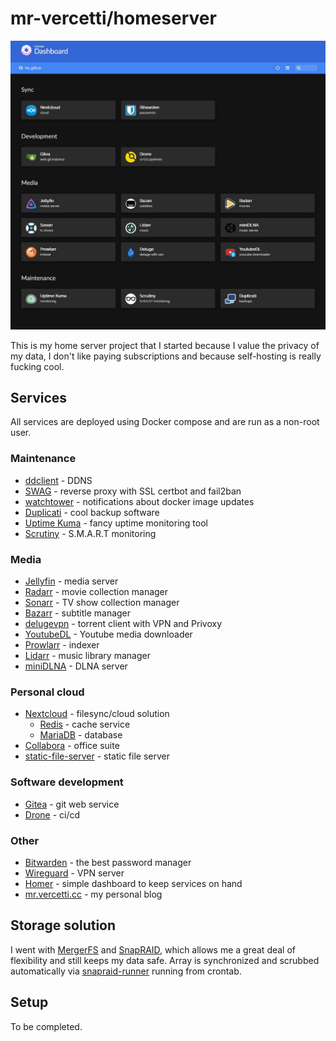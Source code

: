 # mr-vercetti/homeserver
![Dashboard](.misc/dashboard.jpg)

This is my home server project that I started because I value the privacy of my data, I don't like paying subscriptions and because self-hosting is really fucking cool.

## Services
All services are deployed using Docker compose and are run as a non-root user.

### Maintenance
* [ddclient](https://github.com/linuxserver/docker-ddclient) - DDNS
* [SWAG](https://github.com/linuxserver/docker-swag) - reverse proxy with SSL certbot and fail2ban
* [watchtower](https://github.com/containrrr/watchtower) - notifications about docker image updates
* [Duplicati](https://github.com/linuxserver/docker-duplicati) - cool backup
  software
* [Uptime Kuma](https://github.com/louislam/uptime-kuma) - fancy uptime monitoring tool
* [Scrutiny](https://github.com/AnalogJ/scrutiny) - S.M.A.R.T monitoring

### Media
* [Jellyfin](https://github.com/linuxserver/docker-jellyfin) - media server
* [Radarr](https://github.com/linuxserver/docker-radarr) - movie collection manager
* [Sonarr](https://github.com/linuxserver/docker-sonarr) - TV show collection manager
* [Bazarr](https://github.com/linuxserver/docker-bazarr) - subtitle manager
* [delugevpn](https://github.com/binhex/arch-delugevpn) - torrent client with VPN and Privoxy
* [YoutubeDL](https://github.com/Tzahi12345/YoutubeDL-Material) - Youtube media downloader
* [Prowlarr](https://github.com/Prowlarr/Prowlarr) - indexer
* [Lidarr](https://github.com/Lidarr/Lidarr) - music library manager
* [miniDLNA](https://github.com/vladgh/docker_base_images/tree/main/minidlna) - DLNA server

### Personal cloud
* [Nextcloud](https://github.com/linuxserver/docker-nextcloud) - filesync/cloud solution
  * [Redis](https://github.com/docker-library/redis) - cache service
  * [MariaDB](https://github.com/linuxserver/docker-mariadb) - database
* [Collabora](https://github.com/CollaboraOnline/online) - office suite
* [static-file-server](https://github.com/halverneus/static-file-server) - static file server

### Software development
* [Gitea](https://github.com/go-gitea/gitea) - git web service
* [Drone](https://github.com/harness/drone) - ci/cd

### Other
* [Bitwarden](https://github.com/dani-garcia/vaultwarden) - the best password manager
* [Wireguard](https://github.com/linuxserver/docker-wireguard) - VPN server
* [Homer](https://github.com/bastienwirtz/homer) - simple dashboard to keep services on hand
* [mr.vercetti.cc](https://git.vercetti.cc/mr-vercetti/mr.vercetti.cc) - my personal blog

## Storage solution
I went with [MergerFS](https://github.com/trapexit/mergerfs) and [SnapRAID](https://github.com/amadvance/snapraid), which allows me a great deal of flexibility and still keeps my data safe. Array is synchronized and scrubbed automatically via [snapraid-runner](https://github.com/Chronial/snapraid-runner) running from crontab.

## Setup
To be completed.
